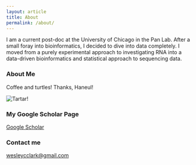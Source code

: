 ```yaml
---
layout: article
title: About
permalink: /about/
---
```


I am a current post-doc at the University of Chicago in the Pan Lab. After a small foray into bioinformatics, I decided to dive into data completely. I moved from a purely experimental approach to investigating RNA into a data-driven bioinformatics and statistical approach to sequencing data.

### About Me
Coffee and turtles! Thanks, Haneul!

![Tartar!](https://raw.githubusercontent.com/wescclark/wescclark.github.io/master/images/0606171801a.jpg)

### My Google Scholar Page

[Google Scholar](https://scholar.google.com/citations?user=kkj41fsAAAAJ&hl=en&oi=sra)

### Contact me

[wesleycclark@gmail.com](mailto:wesleycclark@gmail.com)
